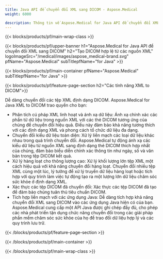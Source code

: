 ```yaml
---
title: Java API để chuyển đổi XML sang DICOM - Aspose.Medical
weight: 6000

description: Thông tin về Aspose.Medical for Java API để chuyển đổi XML sang DICOM
---
```


{{< blocks/products/pf/main-wrap-class >}}

{{< blocks/products/pf/upper-banner h1="Aspose.Medical for Java API để chuyển đổi XML sang DICOM" h2="Tạo DICOM hợp lệ từ các nguồn XML" logoImageSrc="/medical/images/aspose_medical-brand.svg" pfName="Aspose.Medical" subTitlepfName="for Java" >}}

{{< blocks/products/pf/main-container pfName="Aspose.Medical" subTitlepfName="for Java" >}}

{{< blocks/products/pf/feature-page-section h2="Các tính năng XML to DICOM">}}

<p>Dễ dàng chuyển đổi các tệp XML định dạng DICOM. Aspose.Medical for Java XML to DICOM trao quyền cho bạn:</p>

<ul>
<li>Phân tích cú pháp XML linh hoạt và ánh xạ dữ liệu: Ánh xạ chính xác các phần tử dữ liệu trong nguồn XML với các thẻ DICOM tương ứng của chúng để chuyển đổi hiệu quả. Điều này đảm bảo khả năng tương thích với các định dạng XML và phong cách tổ chức dữ liệu đa dạng.</li>
<li>Chuyển đổi kiểu dữ liệu toàn diện: Xử lý liền mạch các loại dữ liệu khác nhau trong quá trình chuyển đổi. Aspose.Medical tự động ánh xạ các kiểu dữ liệu từ nguồn XML sang định dạng thẻ DICOM thích hợp nhất của chúng, đảm bảo biểu diễn chính xác thông tin như ngày, số và văn bản trong tệp DICOM kết quả.</li>
<li>Xử lý hàng loạt cho thông lượng cao: Xử lý khối lượng lớn tệp XML một cách hiệu quả với khả năng chuyển đổi hàng loạt. Chuyển đổi nhiều tệp XML cùng một lúc, lý tưởng để xử lý truyền dữ liệu hàng loạt hoặc tích hợp với quy trình làm việc tự động tạo ra một lượng lớn dữ liệu chăm sóc sức khỏe ở định dạng XML.</li>
<li>Xác thực các tệp DICOM đã chuyển đổi: Xác thực các tệp DICOM đã tạo để đảm bảo chúng tuân thủ tiêu chuẩn DICOM.</li>
<li>Tích hợp liền mạch với các ứng dụng Java: Dễ dàng tích hợp khả năng chuyển đổi XML sang DICOM vào các ứng dụng Java hiện có của bạn. Aspose.Medical cung cấp một API Java được ghi chép đầy đủ, cho phép các nhà phát triển tận dụng chức năng chuyển đổi trong các giải pháp phần mềm chăm sóc sức khỏe của họ để trao đổi dữ liệu hợp lý và các quy trình lưu trữ.</li>
</ul>

{{< /blocks/products/pf/feature-page-section >}}

{{< /blocks/products/pf/main-container >}}

{{< /blocks/products/pf/main-wrap-class >}}